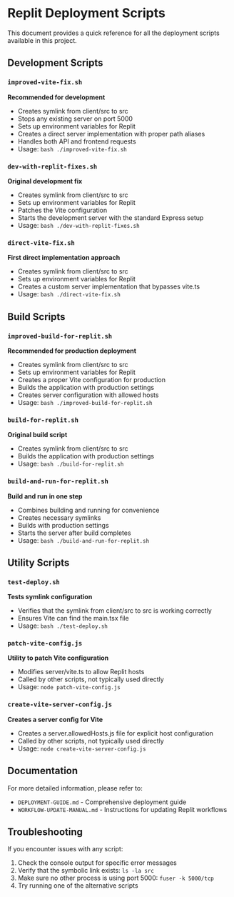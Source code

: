 # Replit Deployment Scripts

This document provides a quick reference for all the deployment scripts available in this project.

## Development Scripts

### `improved-vite-fix.sh`
**Recommended for development**
- Creates symlink from client/src to src
- Stops any existing server on port 5000
- Sets up environment variables for Replit
- Creates a direct server implementation with proper path aliases
- Handles both API and frontend requests
- Usage: `bash ./improved-vite-fix.sh`

### `dev-with-replit-fixes.sh`
**Original development fix**
- Creates symlink from client/src to src
- Sets up environment variables for Replit
- Patches the Vite configuration
- Starts the development server with the standard Express setup
- Usage: `bash ./dev-with-replit-fixes.sh`

### `direct-vite-fix.sh`
**First direct implementation approach**
- Creates symlink from client/src to src
- Sets up environment variables for Replit
- Creates a custom server implementation that bypasses vite.ts
- Usage: `bash ./direct-vite-fix.sh`

## Build Scripts

### `improved-build-for-replit.sh`
**Recommended for production deployment**
- Creates symlink from client/src to src
- Sets up environment variables for Replit
- Creates a proper Vite configuration for production
- Builds the application with production settings
- Creates server configuration with allowed hosts
- Usage: `bash ./improved-build-for-replit.sh`

### `build-for-replit.sh`
**Original build script**
- Creates symlink from client/src to src
- Builds the application with production settings
- Usage: `bash ./build-for-replit.sh`

### `build-and-run-for-replit.sh`
**Build and run in one step**
- Combines building and running for convenience
- Creates necessary symlinks
- Builds with production settings
- Starts the server after build completes
- Usage: `bash ./build-and-run-for-replit.sh`

## Utility Scripts

### `test-deploy.sh`
**Tests symlink configuration**
- Verifies that the symlink from client/src to src is working correctly
- Ensures Vite can find the main.tsx file
- Usage: `bash ./test-deploy.sh`

### `patch-vite-config.js`
**Utility to patch Vite configuration**
- Modifies server/vite.ts to allow Replit hosts
- Called by other scripts, not typically used directly
- Usage: `node patch-vite-config.js`

### `create-vite-server-config.js`
**Creates a server config for Vite**
- Creates a server.allowedHosts.js file for explicit host configuration
- Called by other scripts, not typically used directly
- Usage: `node create-vite-server-config.js`

## Documentation

For more detailed information, please refer to:
- `DEPLOYMENT-GUIDE.md` - Comprehensive deployment guide
- `WORKFLOW-UPDATE-MANUAL.md` - Instructions for updating Replit workflows

## Troubleshooting

If you encounter issues with any script:
1. Check the console output for specific error messages
2. Verify that the symbolic link exists: `ls -la src`
3. Make sure no other process is using port 5000: `fuser -k 5000/tcp`
4. Try running one of the alternative scripts